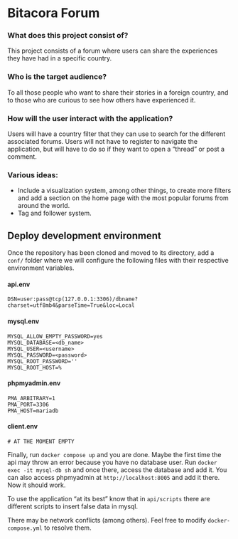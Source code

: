 # Bitacora Forum

### What does this project consist of?
This project consists of a forum where users can share the experiences they have had in a specific country.

### Who is the target audience?
To all those people who want to share their stories in a foreign country, and to those who are curious to see how others have experienced it.

### How will the user interact with the application?
Users will have a country filter that they can use to search for the different associated forums. Users will not have to register to navigate the application, but will have to do so if they want to open a “thread” or post a comment.


### Various ideas:
- Include a visualization system, among other things, to create more filters and add a section on the home page with the most popular forums from around the world.
- Tag and follower system.

## Deploy development environment

Once the repository has been cloned and moved to its directory, add a ``conf/`` folder where we will configure the following files with their respective environment variables.

#### api.env
```env title=api.env
DSN=user:pass@tcp(127.0.0.1:3306)/dbname?charset=utf8mb4&parseTime=True&loc=Local
```

#### mysql.env
```env
MYSQL_ALLOW_EMPTY_PASSWORD=yes
MYSQL_DATABASE=<db_name>
MYSQL_USER=<username>
MYSQL_PASSWORD=<password>
MYSQL_ROOT_PASSWORD=''
MYSQL_ROOT_HOST=%
```

#### phpmyadmin.env
```env
PMA_ARBITRARY=1
PMA_PORT=3306
PMA_HOST=mariadb
```

#### client.env
```env
# AT THE MOMENT EMPTY
```

Finally, run ``docker compose up`` and you are done. Maybe the first time the api may throw an error because you have no database user. Run ``docker exec -it mysql-db sh`` and once there, access the database and add it. You can also access phpmyadmin at ``http://localhost:8005`` and add it there. Now it should work.

To use the application “at its best” know that in ``api/scripts`` there are different scripts to insert false data in mysql.

There may be network conflicts (among others). Feel free to modify ``docker-compose.yml`` to resolve them.